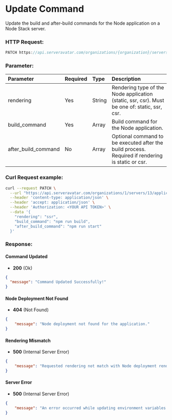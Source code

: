 # Update Command

Update the build and after-build commands for the Node application on a Node Stack server.

### HTTP Request:

```js
PATCH https://api.serveravatar.com/organizations/{organization}/servers/{server}/applications/{application}/node-deployment/command
```
### Parameter:

| Parameter            | Required | Type    | Description                                            |
|:--------------------- |:-------- |:------- |:-------------------------------------------------------|
| rendering            | Yes      | String  | Rendering type of the Node application (static, ssr, csr). Must be one of: static, ssr, csr. |
| build_command        | Yes      | Array   | Build command for the Node application.                |
| after_build_command  | No       | Array   | Optional command to be executed after the build process. Required if rendering is static or csr. |

### Curl Request example:

```sh
curl --request PATCH \
  --url "https://api.serveravatar.com/organizations/1/servers/13/applications/223/node-deployment/command" \
  --header 'content-type: application/json' \
  --header 'accept: application/json' \
  --header 'Authorization: <YOUR API TOKEN>' \
  --data '{
    "rendering": "ssr",
    "build_command": "npm run build",
    "after_build_command": "npm run start"
  }'
```

### Response:

#### Command Updated
- __200__ (Ok)
``` json
{
  "message": "Command Updated Successfully!"
}
```

#### Node Deployment Not Found
- __404__ (Not Found)

```json
{
    "message": "Node deployment not found for the application."
}
```

#### Rendering Mismatch
- __500__ (Internal Server Error)

```json
{
    "message": "Requested rendering not match with Node deployment rendering."
}
```

#### Server Error
- __500__ (Internal Server Error)

```json
{
    "message": "An error occurred while updating environment variables."
}
```